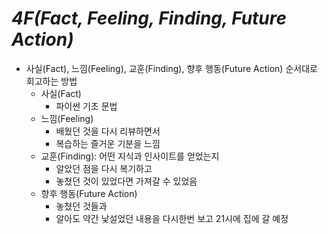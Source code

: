 # _4F(Fact, Feeling, Finding, Future Action)_

- 사실(Fact), 느낌(Feeling), 교훈(Finding), 향후 행동(Future Action) 순서대로 회고하는 방법
  - 사실(Fact)
    - 파이썬 기초 문법
  - 느낌(Feeling)
    - 배웠던 것을 다시 리뷰하면서
    - 복습하는 즐거운 기분을 느낌
  - 교훈(Finding): 어떤 지식과 인사이트를 얻었는지
    - 알았던 점을 다시 복기하고
    - 놓쳤던 것이 있었다면 가져갈 수 있었음
  - 향후 행동(Future Action)
    - 놓쳤던 것들과
    - 알아도 약간 낯설었던 내용을 다시한번 보고 21시에 집에 갈 예정
